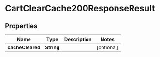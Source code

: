

# CartClearCache200ResponseResult


## Properties

Name | Type | Description | Notes
------------ | ------------- | ------------- | -------------
**cacheCleared** | **String** |  |  [optional]



